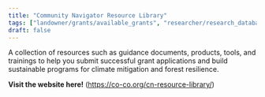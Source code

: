 ```yaml
---
title: "Community Navigator Resource Library"
tags: ["landowner/grants/available_grants", "researcher/research_databases"]
draft: false
---
```


A collection of resources such as guidance documents, products, tools, and trainings to help you submit successful grant applications and build sustainable programs for climate mitigation and forest resilience.

**Visit the website here!** (https://co-co.org/cn-resource-library/)

